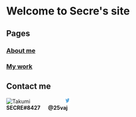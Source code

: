   <link rel="shortcut icon" type="image/x-icon" href="secrelogo.jpg" />

# Welcome to Secre's site
## Pages
### <a href="aboutme.html"><strong>About me</strong></a>
### <a href="mywork.html"><strong>My work</strong></a>

## Contact me
<p>
<img src="takumilogo.jpg" alt="Takumi" style="width:250px;height:250px;"
&emsp;&emsp;<img src="discord logo.png" alt="Discord" style="width:16px;height:16px;" > 
&emsp;&emsp;&emsp;&emsp;&emsp;&emsp;
<img src="twitterlogo.jpg" alt="Twitter" style="width:16px;height:16px;" >
<br><strong> SECRE#8427 &emsp; @25vaj</strong>
</p>
